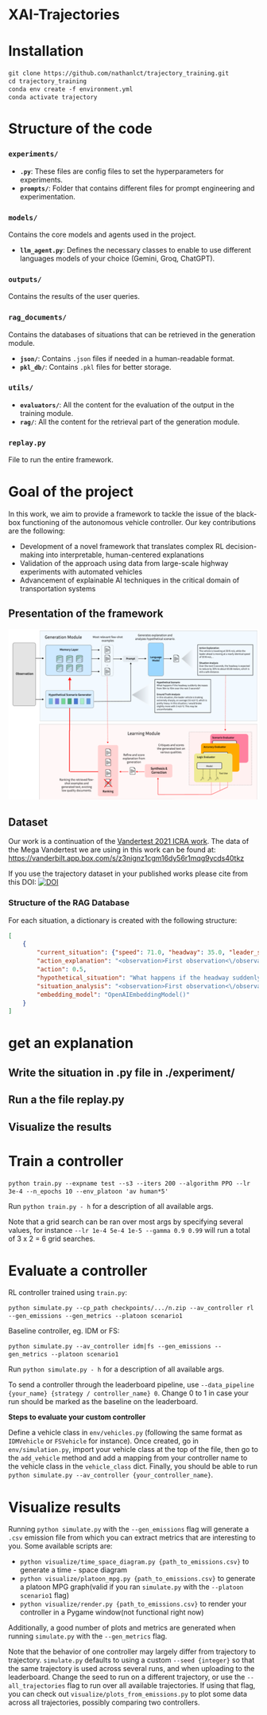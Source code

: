 # XAI-Trajectories

# Installation

```
git clone https://github.com/nathanlct/trajectory_training.git
cd trajectory_training
conda env create -f environment.yml
conda activate trajectory
```

# Structure of the code

### `experiments/`
- **`.py`**: These files are config files to set the hyperparameters for experiments.
- **`prompts/`**: Folder that contains different files for prompt engineering and experimentation.

### `models/`
Contains the core models and agents used in the project.
- **`llm_agent.py`**: Defines the necessary classes to enable to use different languages models of your choice (Gemini, Groq, ChatGPT).

### `outputs/`
Contains the results of the user queries.

### `rag_documents/`
Contains the databases of situations that can be retrieved in the generation module.
- **`json/`**: Contains `.json` files if needed in a human-readable format.
- **`pkl_db/`**: Contains `.pkl` files for better storage.

### `utils/`
- **`evaluators/`**: All the content for the evaluation of the output in the training module.
- **`rag/`**: All the content for the retrieval part of the generation module.

### `replay.py`
File to run the entire framework.

# Goal of the project

In this work, we aim to provide a framework to tackle the issue of the black-box functioning of the autonomous vehicle controller. Our key contributions are the following:
- Development of a novel framework that translates complex RL decision-making into interpretable, human-centered explanations
- Validation of the approach using data from large-scale highway experiments with automated vehicles
- Advancement of explainable AI techniques in the critical domain of transportation systems

## Presentation of the framework

![Our framework](framework.png)


## Dataset

Our work is a continuation of the [Vandertest 2021 ICRA work](https://github.com/nathanlct/trajectory-training-icra/). The data of the Mega Vandertest we are using in this work can be found at: https://vanderbilt.app.box.com/s/z3nignz1cgm16dy56r1mqg9ycds40tkz

If you use the trajectory dataset in your published works please cite from this DOI: [![DOI](https://zenodo.org/badge/DOI/10.5281/zenodo.6366761.svg)](https://doi.org/10.5281/zenodo.6366761)

### Structure of the RAG Database

For each situation, a dictionary is created with the following structure:

```json
[
    {
        "current_situation": {"speed": 71.0, "headway": 35.0, "leader_speed": 70.5},
        "action_explanation": "<observation>First observation<\/observation> <deduction>Second observation<\/deduction> <action>0.5<\/action>",
        "action": 0.5,
        "hypothetical_situation": "What happens if the headway suddenly decreases from 18m to 10m over the next 3 seconds?",
        "situation_analysis": "<observation>First observation<\/observation> <deduction>Second observation<\/deduction> <prediction>The vehicle will brake in 2 seconds.<\/prediction>",
        "embedding_model": "OpenAIEmbeddingModel()"
    }
]
```



# get an explanation

## Write the situation in .py file in ./experiment/

## Run a the file replay.py

## Visualize the results




# Train a controller

```
python train.py --expname test --s3 --iters 200 --algorithm PPO --lr 3e-4 --n_epochs 10 --env_platoon 'av human*5'
```

Run `python train.py - h` for a description of all available args.

Note that a grid search can be ran over most args by specifying several values, for instance `--lr 1e-4 5e-4 1e-5 --gamma 0.9 0.99` will run a total of 3 x 2 = 6 grid searches.

# Evaluate a controller

RL controller trained using `train.py`:

```
python simulate.py --cp_path checkpoints/.../n.zip --av_controller rl --gen_emissions --gen_metrics --platoon scenario1
```

Baseline controller, eg. IDM or FS:

```
python simulate.py --av_controller idm|fs --gen_emissions --gen_metrics --platoon scenario1
```

Run `python simulate.py - h` for a description of all available args.

To send a controller through the leaderboard pipeline, use `--data_pipeline {your_name} {strategy / controller_name} 0`.
Change 0 to 1 in case your run should be marked as the baseline on the leaderboard.

**Steps to evaluate your custom controller**

Define a vehicle class in `env/vehicles.py` (following the same format as `IDMVehicle` or `FSVehicle` for instance). Once created, go in `env/simulation.py`, import your vehicle class at the top of the file, then go to the `add_vehicle` method and add a mapping from your controller name to the vehicle class in the `vehicle_class` dict. Finally, you should be able to run `python simulate.py --av_controller {your_controller_name}`.

# Visualize results

Running `python simulate.py` with the `--gen_emissions` flag will generate a `.csv` emission file from which you can extract metrics that are interesting to you. Some available scripts are:

-   `python visualize/time_space_diagram.py {path_to_emissions.csv}` to generate a time - space diagram
-   `python visualize/platoon_mpg.py {path_to_emissions.csv}` to generate a platoon MPG graph(valid if you ran `simulate.py` with the `--platoon scenario1` flag)
-   `python visualize/render.py {path_to_emissions.csv}` to render your controller in a Pygame window(not functional right now)

Additionally, a good number of plots and metrics are generated when running `simulate.py` with the `--gen_metrics` flag.

Note that the behavior of one controller may largely differ from trajectory to trajectory. `simulate.py` defaults to using a custom `--seed {integer}` so that the same trajectory is used across several runs, and when uploading to the leaderboard. Change the seed to run on a different trajectory, or use the `--all_trajectories` flag to run over all available trajectories. If using that flag, you can check out `visualize/plots_from_emissions.py` to plot some data across all trajectories, possibly comparing two controllers.
